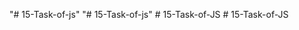 "# 15-Task-of-js" 
"# 15-Task-of-js" 
#   1 5 - T a s k - o f - J S  
 #   1 5 - T a s k - o f - J S  
 